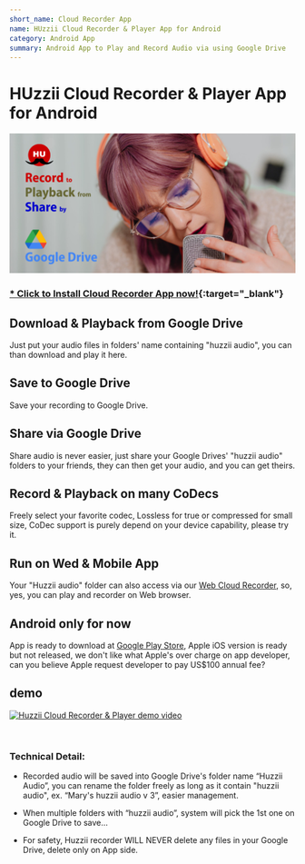 ```yaml
---
short_name: Cloud Recorder App
name: HUzzii Cloud Recorder & Player App for Android
category: Android App
summary: Android App to Play and Record Audio via using Google Drive
---
```

# HUzzii Cloud Recorder & Player App for Android   

![Cloud Recorder Features](/assets/img/feature_graphic.png)

### [* Click to Install Cloud Recorder App now!](https://play.google.com/store/apps/details?id=com.huzzii.cloud_recorder){:target="_blank"}

## Download & Playback from Google Drive
Just put your audio files in folders' name containing "huzzii audio", you can than download and play it here.

## Save to Google Drive
Save your recording to Google Drive.

## Share via Google Drive
Share audio is never easier, just share your Google Drives' "huzzii audio" folders to your friends, they can then get your audio, and you can get theirs.

## Record & Playback on many CoDecs
Freely select your favorite codec, Lossless for true or compressed for small size, CoDec support is purely depend on your device capability, please try it.

## Run on Wed & Mobile App
Your "Huzzii audio" folder can also access via our [Web Cloud Recorder](https://recorder.huzzii.com), so, yes, you can play and recorder on Web browser.

## Android only for now

App is ready to download at [Google Play Store](https://play.google.com/store/apps/details?id=com.huzzii.cloud_recorder), Apple iOS version is ready but not released, we don't like what Apple's over charge on app developer, can you believe Apple request developer to pay US$100 annual fee?  

## demo

[![Huzzii Cloud Recorder & Player demo video](https://img.youtube.com/vi/YXgKaAL38jc/0.jpg)](https://www.youtube.com/watch?v=YXgKaAL38jc)

<br />


### Technical Detail:
* Recorded audio will be saved into Google Drive's folder name “Huzzii Audio”, you can rename the folder freely as long as it contain "huzzii audio", ex. “Mary's huzzii audio v 3”, easier management.

* When multiple folders with “huzzii audio”, system will pick the 1st one on Google Drive to save…

* For safety, Huzzii recorder WILL NEVER delete any files in your Google Drive, delete only on App side.
